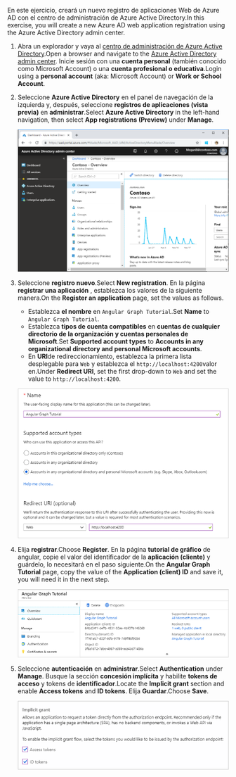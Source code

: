 <!-- markdownlint-disable MD002 MD041 -->

<span data-ttu-id="e8d38-101">En este ejercicio, creará un nuevo registro de aplicaciones Web de Azure AD con el centro de administración de Azure Active Directory.</span><span class="sxs-lookup"><span data-stu-id="e8d38-101">In this exercise, you will create a new Azure AD web application registration using the Azure Active Directory admin center.</span></span>

1. <span data-ttu-id="e8d38-102">Abra un explorador y vaya al [centro de administración de Azure Active Directory](https://aad.portal.azure.com).</span><span class="sxs-lookup"><span data-stu-id="e8d38-102">Open a browser and navigate to the [Azure Active Directory admin center](https://aad.portal.azure.com).</span></span> <span data-ttu-id="e8d38-103">Inicie sesión con una **cuenta personal** (también conocido como Microsoft Account) o una **cuenta profesional o educativa**.</span><span class="sxs-lookup"><span data-stu-id="e8d38-103">Login using a **personal account** (aka: Microsoft Account) or **Work or School Account**.</span></span>

1. <span data-ttu-id="e8d38-104">Seleccione **Azure Active Directory** en el panel de navegación de la izquierda y, después, seleccione **registros de aplicaciones (vista previa)** en **administrar**.</span><span class="sxs-lookup"><span data-stu-id="e8d38-104">Select **Azure Active Directory** in the left-hand navigation, then select **App registrations (Preview)** under **Manage**.</span></span>

    ![<span data-ttu-id="e8d38-105">Una captura de pantalla de los registros de la aplicación</span><span class="sxs-lookup"><span data-stu-id="e8d38-105">A screenshot of the App registrations</span></span> ](./images/aad-portal-app-registrations.png)

1. <span data-ttu-id="e8d38-106">Seleccione **registro nuevo**.</span><span class="sxs-lookup"><span data-stu-id="e8d38-106">Select **New registration**.</span></span> <span data-ttu-id="e8d38-107">En la página **registrar una aplicación** , establezca los valores de la siguiente manera.</span><span class="sxs-lookup"><span data-stu-id="e8d38-107">On the **Register an application** page, set the values as follows.</span></span>

    - <span data-ttu-id="e8d38-108">Establezca **el nombre** en `Angular Graph Tutorial`.</span><span class="sxs-lookup"><span data-stu-id="e8d38-108">Set **Name** to `Angular Graph Tutorial`.</span></span>
    - <span data-ttu-id="e8d38-109">Establezca **tipos de cuenta compatibles** en **cuentas de cualquier directorio de la organización y cuentas personales de Microsoft**.</span><span class="sxs-lookup"><span data-stu-id="e8d38-109">Set **Supported account types** to **Accounts in any organizational directory and personal Microsoft accounts**.</span></span>
    - <span data-ttu-id="e8d38-110">En **URI**de redireccionamiento, establezca la primera lista desplegable para `Web` y establezca el `http://localhost:4200`valor en.</span><span class="sxs-lookup"><span data-stu-id="e8d38-110">Under **Redirect URI**, set the first drop-down to `Web` and set the value to `http://localhost:4200`.</span></span>

    ![Captura de pantalla de la página registrar una aplicación](./images/aad-register-an-app.png)

1. <span data-ttu-id="e8d38-112">Elija **registrar**.</span><span class="sxs-lookup"><span data-stu-id="e8d38-112">Choose **Register**.</span></span> <span data-ttu-id="e8d38-113">En la página **tutorial de gráfico** de angular, copie el valor del identificador de la **aplicación (cliente)** y guárdelo, lo necesitará en el paso siguiente.</span><span class="sxs-lookup"><span data-stu-id="e8d38-113">On the **Angular Graph Tutorial** page, copy the value of the **Application (client) ID** and save it, you will need it in the next step.</span></span>

    ![Captura de pantalla del identificador de la aplicación del nuevo registro de la aplicación](./images/aad-application-id.png)

1. <span data-ttu-id="e8d38-115">Seleccione **autenticación** en **administrar**.</span><span class="sxs-lookup"><span data-stu-id="e8d38-115">Select **Authentication** under **Manage**.</span></span> <span data-ttu-id="e8d38-116">Busque la sección **concesión implícita** y habilite **tokens de acceso** y tokens de **identificador**.</span><span class="sxs-lookup"><span data-stu-id="e8d38-116">Locate the **Implicit grant** section and enable **Access tokens** and **ID tokens**.</span></span> <span data-ttu-id="e8d38-117">Elija **Guardar**.</span><span class="sxs-lookup"><span data-stu-id="e8d38-117">Choose **Save**.</span></span>

    ![Captura de pantalla de la sección de concesión implícita](./images/aad-implicit-grant.png)
